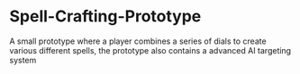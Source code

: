 # Spell-Crafting-Prototype
A small prototype where a player combines a series of dials to create various different spells, the prototype also contains a advanced AI targeting system
